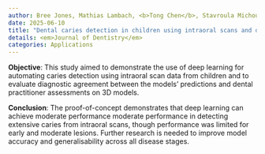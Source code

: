 ```yaml
---
author: Bree Jones, Mathias Lambach, <b>Tong Chen</b>, Stavroula Michou, Nicky Kilpatrick, David P. Burgner, Christoph Vannahme, Mihiri Silva
date: 2025-06-10
title: "Dental caries detection in children using intraoral scans and deep learning"
details: <em>Journal of Dentistry</em> 
categories: Applications
---
```


<b>Objective</b>: This study aimed to demonstrate the use of deep learning for automating caries detection using intraoral scan data from children and to evaluate diagnostic agreement between the models’ predictions and dental practitioner assessments on 3D models.

<b>Conclusion</b>: The proof-of-concept demonstrates that deep learning can achieve moderate performance moderate performance in detecting extensive caries from intraoral scans, though performance was limited for early and moderate lesions. Further research is needed to improve model accuracy and generalisability across all disease stages.

